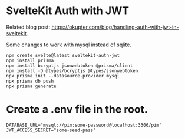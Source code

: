 # SvelteKit Auth with JWT

Related blog post: https://okupter.com/blog/handling-auth-with-jwt-in-sveltekit.

Some changes to work with mysql instead of sqlite.

    npm create svelte@latest sveltekit-auth-jwt
    npm install prisma
    npm install bcryptjs jsonwebtoken @prisma/client
    npm install -D @types/bcryptjs @types/jsonwebtoken
    npx prisma init --datasource-provider mysql
    npx prisma db push
    npx prisma generate

# Create a .env file in the root.

    DATABASE_URL="mysql://pim:some-password@localhost:3306/pim"
    JWT_ACCESS_SECRET="some-seed-pass"
